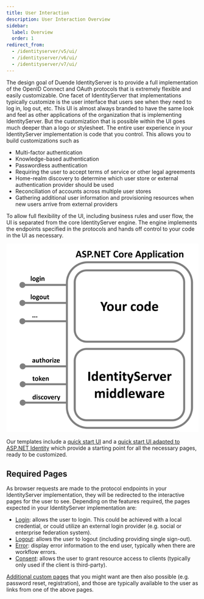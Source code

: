 ```yaml
---
title: User Interaction
description: User Interaction Overview
sidebar:
  label: Overview
  order: 1
redirect_from:
  - /identityserver/v5/ui/
  - /identityserver/v6/ui/
  - /identityserver/v7/ui/
---
```


The design goal of Duende IdentityServer is to provide a full implementation of the OpenID Connect and OAuth protocols that is extremely flexible and easily customizable. One facet of IdentityServer that implementations typically customize is the user interface that users see when they need to log in, log out, etc. This UI is almost always branded to have the same look and feel as other applications of the organization that is implementing IdentityServer. But the customization that is possible within the UI goes much deeper than a logo or stylesheet. The entire user experience in your IdentityServer implementation is code that you control. This allows you to build customizations such as
- Multi-factor authentication
- Knowledge-based authentication
- Passwordless authentication 
- Requiring the user to accept terms of service or other legal agreements
- Home-realm discovery to determine which user store or external authentication provider should be used
- Reconciliation of accounts across multiple user stores
- Gathering additional user information and provisioning resources when new users arrive from external providers

To allow full flexibility of the UI, including business rules and user flow, the UI is separated from the core IdentityServer engine. The engine implements the endpoints specified in the protocols and hands off control to your code in the UI as necessary.

![Overview](images/host.png)

Our templates include a [quick start UI](/identityserver/quickstarts/2-interactive/#add-the-ui) and a [quick start UI adapted to ASP.NET Identity](/identityserver/quickstarts/5-aspnetid/) which provide a starting point for all the necessary pages, ready to be customized.

## Required Pages

As browser requests are made to the protocol endpoints in your IdentityServer implementation, they will be redirected to the interactive pages for the user to see. Depending on the features required, the pages expected in your IdentityServer implementation are:
* [Login](/identityserver/ui/login/): allows the user to login. This could be achieved with a local credential, or could utilize an external login provider (e.g. social or enterprise federation system).
* [Logout](/identityserver/ui/logout/): allows the user to logout (including providing single sign-out).
* [Error](/identityserver/ui/error/): display error information to the end user, typically when there are workflow errors.
* [Consent](/identityserver/ui/consent/): allows the user to grant resource access to clients (typically only used if the client is third-party).

[Additional custom pages](/identityserver/ui/custom/) that you might want are then also possible (e.g. password reset, registration), and those are typically available to the user as links from one of the above pages.

